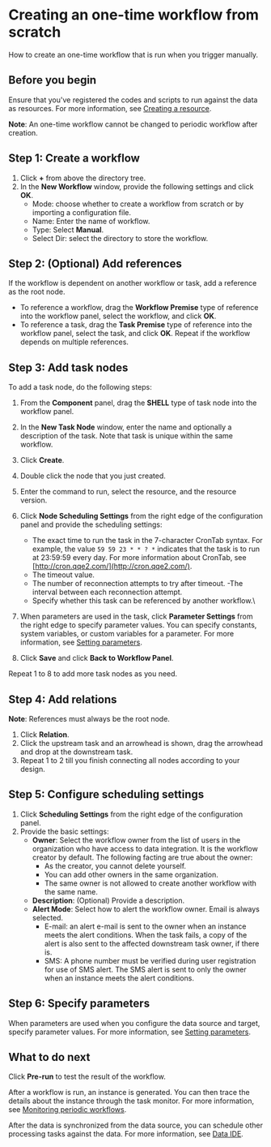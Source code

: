 # Creating an one-time workflow from scratch

How to create an one-time workflow that is run when you trigger manually.

## Before you begin

Ensure that you've registered the codes and scripts to run against the data as resources. For more information, see [Creating a resource](creating_resource).

**Note**: An one-time workflow cannot be changed to periodic workflow after creation.

## Step 1: Create a workflow

1. Click **+** from above the directory tree.
2. In the **New Workflow** window, provide the following settings and click **OK**.
   - Mode: choose whether to create a workflow from scratch or by importing a configuration file.
   - Name: Enter the name of workflow.
   - Type: Select **Manual**.
   - Select Dir: select the directory to store the workflow.

## Step 2: (Optional) Add references

If the workflow is dependent on another workflow or task, add a reference as the root node.
- To reference a workflow, drag the **Workflow Premise** type of reference into the workflow panel, select the workflow, and click **OK**.
- To reference a task, drag the **Task Premise** type of reference into the workflow panel, select the task, and click **OK**.
Repeat if the workflow depends on multiple references.

## Step 3: Add task nodes

To add a task node, do the following steps:
1. From the **Component** panel, drag the **SHELL** type of task node into the workflow panel.
2. In the **New Task Node** window, enter the name and optionally a description of the task. Note that task is unique within the same workflow.
3. Click **Create**.
4. Double click the node that you just created.
5. Enter the command to run, select the resource, and the resource version.
6. Click **Node Scheduling Settings** from the right edge of the configuration panel and provide the scheduling settings:
   - The exact time to run the task in the 7-character CronTab syntax. For example, the value `59 59 23 * * ? *` indicates that the task is to run at 23:59:59 every day. For more information about CronTab, see [http://cron.qqe2.com/](http://cron.qqe2.com/).
   - The timeout value.
   - The number of reconnection attempts to try after timeout.
   -The interval between each reconnection attempt.
   - Specify whether this task can be referenced by another workflow.\

7. When parameters are used in the task, click **Parameter Settings** from the right edge to specify parameter values. You can specify constants, system variables, or custom variables for a parameter. For more information, see [Setting parameters](setting_parameters).
8. Click **Save** and click **Back to Workflow Panel**.

Repeat 1 to 8 to add more task nodes as you need.

## Step 4: Add relations

**Note**: References must always be the root node.

1. Click **Relation**.
2. Click the upstream task and an arrowhead is shown, drag the arrowhead and drop at the downstream task.
3. Repeat 1 to 2 till you finish connecting all nodes according to your design.

## Step 5: Configure scheduling settings

1. Click **Scheduling Settings** from the right edge of the configuration panel.
2. Provide the basic settings:
   - **Owner**: Select the workflow owner from the list of users in the organization who have access to data integration. It is the workflow creator by default. The following facting are true about the owner:
      - As the creator, you cannot delete yourself.
      - You can add other owners in the same organization.
      - The same owner is not allowed to create another workflow with the same name.
   - **Description**: (Optional) Provide a description.
   - **Alert Mode**: Select how to alert the workflow owner. Email is always selected.
      - E-mail: an alert e-mail is sent to the owner when an instance meets the alert conditions. When the task fails, a copy of the alert is also sent to the affected downstream task owner, if there is.
      - SMS: A phone number must be verified during user registration for use of SMS alert. The SMS alert is sent to only the owner when an instance meets the alert conditions.

## Step 6: Specify parameters

When parameters are used when you configure the data source and target, specify parameter values. For more information, see [Setting parameters](setting_parameters).


## What to do next

Click **Pre-run** to test the result of the workflow.

After a workflow is run, an instance is generated. You can then trace the details about the instance through the task monitor. For more information, see [Monitoring periodic workflows](../task_monitor/monitoring_workflow_onetime).

After the data is synchronized from the data source, you can schedule other processing tasks against the data. For more information, see [Data IDE](../data_ide/dataide_overview).
